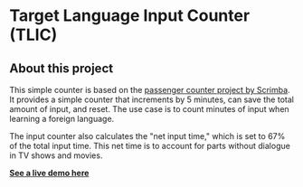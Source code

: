 # Target Language Input Counter (TLIC)

## About this project

This simple counter is based on the [passenger counter project by Scrimba](https://scrimba.com/playlist/pY5b7sQ). It provides a simple counter that increments by 5 minutes, can save the total amount of input, and reset. The use case is to count minutes of input when learning a foreign language.

The input counter also calculates the "net input time," which is set to 67% of the total input time. This net time is to account for parts without dialogue in TV shows and movies.

[**See a live demo here**](https://tlic.netlify.app)
